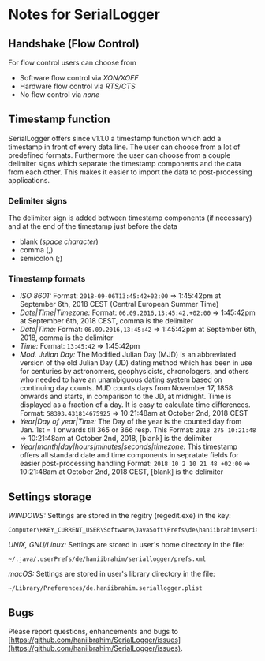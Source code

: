 # Notes for SerialLogger

## Handshake (Flow Control)
For flow control users can choose from
- Software flow control via *XON/XOFF*
- Hardware flow control via *RTS/CTS*
- No flow control via *none*

## Timestamp function
SerialLogger offers since v1.1.0 a timestamp function which add a timestamp in front of every data line. The user can choose from a lot of predefined formats. Furthermore the user can choose from a couple delimiter signs which separate the timestamp components and the data from each other. This makes it easier to import the data to post-processing applications.

### Delimiter signs
The delimiter sign is added between timestamp components (if necessary) and at the end of the timestamp just before the data
- blank (*space character*)
- comma (,)
- semicolon (;)

### Timestamp formats
- *ISO 8601:* 
  Format: `2018-09-06T13:45:42+02:00` => 1:45:42pm at September 6th, 2018 CEST (Central European Summer Time)
- *Date|Time|Timezone:*
  Format: `06.09.2016,13:45:42,+02:00` => 1:45:42pm at September 6th, 2018 CEST, comma is the delimiter
- *Date|Time:*
  Format: `06.09.2016,13:45:42` => 1:45:42pm at September 6th, 2018, comma is the delimiter
- *Time:*
   Format: `13:45:42` => 1:45:42pm
- *Mod. Julian Day:* The Modified Julian Day (MJD) is an abbreviated version of the old Julian Day (JD) dating method 
  which has been in use for centuries by astronomers, geophysicists, chronologers, and others who needed to have an 
  unambiguous dating system based on continuing day counts. MJD counts days from November 17, 1858 onwards and starts, 
  in comparison to the JD, at midnight. Time is displayed as a fraction of a day. It is easy to calculate time differences.
  Format: `58393.431814675925` => 10:21:48am at October 2nd, 2018 CEST
- *Year|Day of year|Time:* The Day of the year is the counted day from Jan. 1st = 1 onwards till 365 or 366 resp. This 
  Format: `2018 275 10:21:48` => 10:21:48am at October 2nd, 2018, [blank] is the delimiter
- *Year|month|day|hours|minutes|seconds|timezone:* This timestamp offers all standard date and time components in
  sepratate fields for easier post-processing handling
  Format: `2018 10 2 10 21 48 +02:00` => 10:21:48am at October 2nd, 2018 CEST, [blank] is the delimiter

## Settings storage
*WINDOWS:* Settings are stored in the regitry (regedit.exe) in the key:
```
Computer\HKEY_CURRENT_USER\Software\JavaSoft\Prefs\de\haniibrahim\seriallogger
```

*UNIX, GNU/Linux:* Settings are stored in user's home directory in the file:
```
~/.java/.userPrefs/de/haniibrahim/seriallogger/prefs.xml
```

*macOS:* Settings are stored in user's library directory in the file:
```
~/Library/Preferences/de.haniibrahim.seriallogger.plist
```

## Bugs
Please report questions, enhancements and bugs to [https://github.com/haniibrahim/SerialLogger/issues](https://github.com/haniibrahim/SerialLogger/issues).